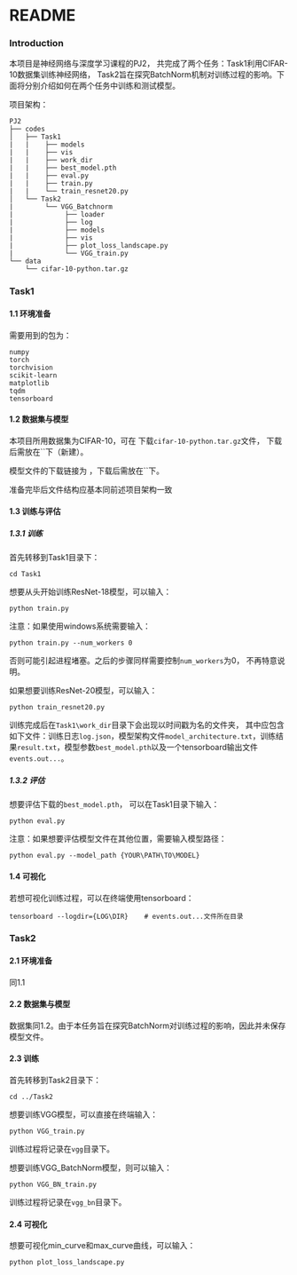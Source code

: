 # README

### Introduction

本项目是神经网络与深度学习课程的PJ2， 共完成了两个任务：Task1利用CIFAR-10数据集训练神经网络， Task2旨在探究BatchNorm机制对训练过程的影响。下面将分别介绍如何在两个任务中训练和测试模型。

项目架构：

```
PJ2
├── codes
│   ├── Task1
|   |    ├── models
|   |    ├── vis
|   |    ├── work_dir
|   |    ├── best_model.pth
|   |    ├── eval.py
|   |    ├── train.py
|   |    └── train_resnet20.py
│   └── Task2
|        └── VGG_Batchnorm
|   	      ├── loader
|   	      ├── log
|   	      ├── models
|   	      ├── vis
|   	      ├── plot_loss_landscape.py
|             └── VGG_train.py
└── data
    └── cifar-10-python.tar.gz
```



### Task1

#### 1.1 环境准备

需要用到的包为：

```
numpy
torch
torchvision
scikit-learn
matplotlib
tqdm
tensorboard
```

#### 1.2 数据集与模型

本项目所用数据集为CIFAR-10，可在 下载`cifar-10-python.tar.gz`文件， 下载后需放在``下（新建）。

模型文件的下载链接为 ，下载后需放在``下。

准备完毕后文件结构应基本同前述项目架构一致

#### 1.3 训练与评估

##### 1.3.1 训练

首先转移到Task1目录下：

```
cd Task1
```

想要从头开始训练ResNet-18模型，可以输入：

```
python train.py
```

注意：如果使用windows系统需要输入：

```
python train.py --num_workers 0
```

否则可能引起进程堵塞。之后的步骤同样需要控制`num_workers`为0， 不再特意说明。

如果想要训练ResNet-20模型，可以输入：

```
python train_resnet20.py
```

训练完成后在`Task1\work_dir`目录下会出现以时间戳为名的文件夹， 其中应包含如下文件：训练日志`log.json`，模型架构文件`model_architecture.txt`，训练结果`result.txt`，模型参数`best_model.pth`以及一个tensorboard输出文件`events.out...`。

##### 1.3.2 评估

想要评估下载的`best_model.pth`， 可以在Task1目录下输入：

```
python eval.py
```

注意：如果想要评估模型文件在其他位置，需要输入模型路径：

```
python eval.py --model_path {YOUR\PATH\TO\MODEL}
```

#### 1.4 可视化

若想可视化训练过程，可以在终端使用tensorboard：

```
tensorboard --logdir={LOG\DIR}    # events.out...文件所在目录
```



### Task2

#### 2.1 环境准备

同1.1

#### 2.2 数据集与模型

数据集同1.2。由于本任务旨在探究BatchNorm对训练过程的影响，因此并未保存模型文件。

#### 2.3 训练

首先转移到Task2目录下：

```
cd ../Task2
```

想要训练VGG模型，可以直接在终端输入：

```
python VGG_train.py
```

训练过程将记录在`vgg`目录下。

想要训练VGG_BatchNorm模型，则可以输入：

```
python VGG_BN_train.py
```

训练过程将记录在`vgg_bn`目录下。

#### 2.4 可视化

想要可视化min_curve和max_curve曲线，可以输入：

```
python plot_loss_landscape.py
```

